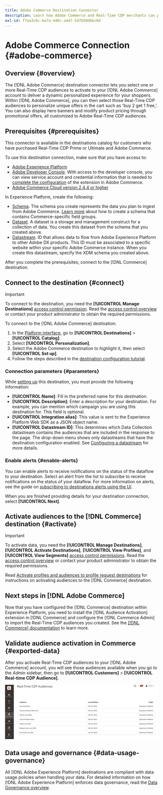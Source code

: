 ```yaml
---
title: Adobe Commerce Destination Connector
description: Learn how Adobe Commerce and Real-Time CDP merchants can personalize the shopping experience by delivering highly relevant site content and promotions, customized to customer audiences built and managed within Real-Time CDP.
exl-id: f7aa3c6c-ba7a-440c-a4d7-5d7b50dbbc0d
---
```

# Adobe Commerce Connection {#adobe-commerce}

## Overview {#overview}

The [!DNL Adobe Commerce] destination connector lets you select one or more Real-Time CDP audiences to activate to your [!DNL Adobe Commerce] account to deliver a dynamic personalized experience for your shoppers. Within [!DNL Adobe Commerce], you can then select those Real-Time CDP audiences to personalize unique offers in the cart such as 'buy 2 get 1 free,'. You can also display hero banners and modify product pricing through promotional offers, all customized to Adobe Real-Time CDP audiences.

## Prerequisites {#prerequisites}

This connector is available in the destinations catalog for customers who have purchased Real-Time CDP Prime or Ultimate and Adobe Commerce.

To use this destination connection, make sure that you have access to:

- [Adobe Experience Platform](https://experience.adobe.com/)
- [Adobe Developer Console](https://developer.adobe.com/developer-console/docs/guides/getting-started/). With access to the developer console, you can view service account and credential information that is needed to [complete the configuration](https://experienceleague.adobe.com/docs/commerce-admin/customers/customers-menu/audience-activation.html#configure-the-extension) of the extension in Adobe Commerce. 
- [Adobe Commerce Cloud version 2.4.4 or higher](https://business.adobe.com/products/magento/magento-commerce.html)

In Experience Platform, create the following:

- [Schema](../../../xdm/schema/composition.md). The schema you create represents the data you plan to ingest from Adobe Commerce. [Learn more](https://experienceleague.adobe.com/docs/commerce-merchant-services/experience-platform-connector/fundamentals/update-xdm.html) about how to create a schema that contains Commerce-specific field groups.
- [Dataset](../../../catalog/datasets/user-guide.md#create). A dataset is a storage and management construct for a collection of data. You create this dataset from the schema that you created above.
- [Datastream](../../../edge/datastreams/overview.md#create). ID that allows data to flow from Adobe Experience Platform to other Adobe DX products. This ID must be associated to a specific website within your specific Adobe Commerce instance. When you create this datastream, specify the XDM schema you created above.

After you complete the prerequisites, connect to the [!DNL Commerce] destination.

## Connect to the destination {#connect}

>[!IMPORTANT]
> 
>To connect to the destination, you need the **[!UICONTROL Manage Destinations]** [access control permission](/help/access-control/home.md#permissions). Read the [access control overview](/help/access-control/ui/overview.md) or contact your product administrator to obtain the required permissions.

To connect to the [!DNL Adobe Commerce] destination:

1. In the [Platform interface](https://experience.adobe.com/platform/), go to **[!UICONTROL Destinations]** > **[!UICONTROL Catalog]**.
1. Select **[!UICONTROL Personalization]**.
1. Select the Adobe Commerce destination to highlight it, then select **[!UICONTROL Set up]**.
1. Follow the steps described in the [destination configuration tutorial](../../ui/connect-destination.md).

### Connection parameters {#parameters}

While [setting up](../../ui/connect-destination.md) this destination, you must provide the following information:

-  **[!UICONTROL Name]**: Fill in the preferred name for this destination.
-  **[!UICONTROL Description]**: Enter a description for your destination. For example, you can mention which campaign you are using this destination for. This field is optional.
-  **[!UICONTROL Integration alias]**: This value is sent to the Experience Platform Web SDK as a JSON object name. 
-  **[!UICONTROL Datastream ID]**: This determines which Data Collection datastream contains the audiences that are included in the response to the page. The drop-down menu shows only datastreams that have the destination configuration enabled. See [Configuring a datastream](../../../edge/datastreams/overview.md) for more details.

### Enable alerts {#enable-alerts}

You can enable alerts to receive notifications on the status of the dataflow to your destination. Select an alert from the list to subscribe to receive notifications on the status of your dataflow. For more information on alerts, see the guide on [subscribing to destinations alerts using the UI](../../ui/alerts.md).

When you are finished providing details for your destination connection, select **[!UICONTROL Next]**.

## Activate audiences to the [!DNL Commerce] destination {#activate}

>[!IMPORTANT]
> 
>To activate data, you need the **[!UICONTROL Manage Destinations]**, **[!UICONTROL Activate Destinations]**, **[!UICONTROL View Profiles]**, and **[!UICONTROL View Segments]** [access control permissions](/help/access-control/home.md#permissions). Read the [access control overview](/help/access-control/ui/overview.md) or contact your product administrator to obtain the required permissions.

Read [Activate profiles and audiences to profile request destinations](../../ui/activate-edge-personalization-destinations.md) for instructions on activating audiences to the [!DNL Commerce] destination.

## Next steps in [!DNL Adobe Commerce]

Now that you have configured the [!DNL Commerce] destination within Experience Platform, you need to install the [!DNL Audience Activation] extension in [!DNL Commerce] and configure the [!DNL Commerce Admin] to import the Real-Time CDP audiences you created. See the [[!DNL Commerce] documentation](https://experienceleague.adobe.com/docs/commerce-admin/customers/customers-menu/audience-activation.html) to learn more.

## Validate audience activation in Commerce {#exported-data}

After you activate Real-Time CDP audiences to your [!DNL Adobe Commerce] account, you will see those audiences available when you go to the _Admin_ sidebar, then go to **[!UICONTROL Customers]** > **[!UICONTROL Real-time CDP Audience]**.

![Real-Time CDP Audiences Dashboard](../../assets/catalog/personalization/adobe-commerce/audience-library.png)

## Data usage and governance {#data-usage-governance}

All [!DNL Adobe Experience Platform] destinations are compliant with data usage policies when handling your data. For detailed information on how [!DNL Adobe Experience Platform] enforces data governance, read the [Data Governance overview](/help/data-governance/home.md).
